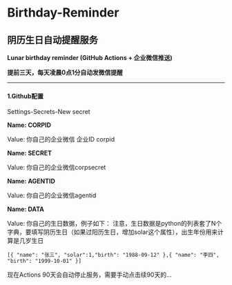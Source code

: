 # Birthday-Reminder
## 阴历生日自动提醒服务

**Lunar birthday reminder (GitHub Actions + 企业微信推送)**


**提前三天，每天凌晨0点1分自动发微信提醒**

------

#### 1.Github配置
Settings-Secrets-New secret

**Name: CORPID**

Value: 你自己的企业微信 企业ID corpid 

**Name: SECRET**

Value: 你自己的企业微信corpsecret 

**Name: AGENTID**

Value: 你自己的企业微信agentid

**Name: DATA**

Value: 你自己的生日数据，例子如下：
注意，生日数据是python的列表套了N个字典，要填写阴历生日（如果过阳历生日，增加solar这个属性），出生年份用来计算是几岁生日


```
[{ "name": "张三", "solar":1,"birth": "1988-09-12" },{ "name": "李四", "birth": "1999-10-01" }]
```

现在Actions 90天会自动停止服务，需要手动点击续90天的...


